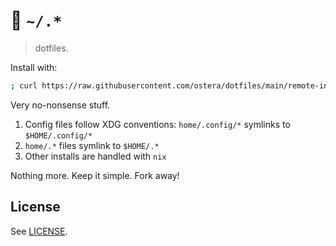 # 💾 `~/.*`
> dotfiles.

Install with:

```sh
; curl https://raw.githubusercontent.com/ostera/dotfiles/main/remote-install.sh | sh - 
```

Very no-nonsense stuff.

1. Config files follow XDG conventions: `home/.config/*` symlinks to `$HOME/.config/*`
2. `home/.*` files symlink to `$HOME/.*`
3. Other installs are handled with `nix`

Nothing more. Keep it simple. Fork away!

## License

See [LICENSE](https://github.com/ostera/zazen/blob/main/LICENSE).
